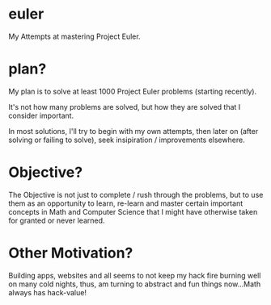 euler
=====

My Attempts at mastering Project Euler.

plan?
=====
My plan is to solve at least 1000 Project Euler problems (starting recently).

It's not how many problems are solved, but how they are solved that I consider important.

In most solutions, I'll try to begin with my own attempts, then later on (after solving
or failing to solve), seek insipiration  / improvements elsewhere.

Objective?
=========
The Objective is not just to complete / rush through the problems, but to use 
them as an opportunity to learn, re-learn and master certain important concepts in Math
and Computer Science that I might have otherwise taken for granted or never learned.

Other Motivation?
=================
Building apps, websites and all seems to not keep my hack fire burning well on many cold nights,
thus, am turning to abstract and fun things now...Math always has hack-value!
